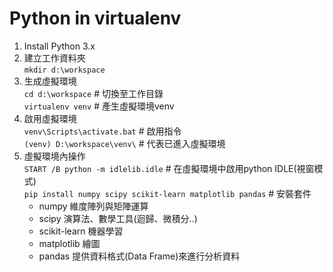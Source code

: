 # Python in virtualenv

1. Install Python 3.x
2. 建立工作資料夾<br />
 `mkdir d:\workspace`
3. 生成虛擬環境<br />
 `cd d:\workspace`    # 切換至工作目錄<br />
 `virtualenv venv`    # 產生虛擬環境venv<br />
4. 啟用虛擬環境<br />
 `venv\Scripts\activate.bat`    # 啟用指令<br />
 `(venv) D:\workspace\venv\`    # 代表已進入虛擬環境
5. 虛擬環境內操作<br />
 `START /B python -m idlelib.idle`    # 在虛擬環境中啟用python IDLE(視窗模式)<br />
 `pip install numpy scipy scikit-learn matplotlib pandas`    # 安裝套件<br />
    * numpy 維度陣列與矩陣運算<br />
    * scipy 演算法、數學工具(迴歸、微積分..)<br />
    * scikit-learn 機器學習<br />
    * matplotlib 繪圖<br />
    * pandas 提供資料格式(Data Frame)來進行分析資料<br />
